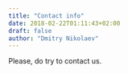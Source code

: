 ```yaml
---
title: "Contact info"
date: 2018-02-22T01:11:43+02:00
draft: false
author: "Dmitry Nikolaev"
---
```


Please, do try to contact us.

